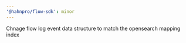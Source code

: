 ```yaml
---
'@hahnpro/flow-sdk': minor
---
```


Chnage flow log event data structure to match the opensearch mapping index
